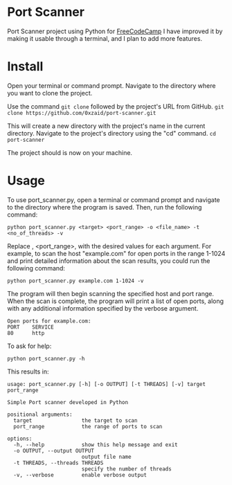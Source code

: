 # Port Scanner

Port Scanner project using Python for [FreeCodeCamp](https://www.freecodecamp.org/learn/information-security/information-security-projects/port-scanner)
I have improved it by making it usable through a terminal, and I plan to add more features.

# Install

Open your terminal or command prompt.
Navigate to the directory where you want to clone the project.

Use the command ```git clone``` followed by the project's URL from GitHub.
```git clone https://github.com/0xzaid/port-scanner.git```

This will create a new directory with the project's name in the current directory.
Navigate to the project's directory using the "cd" command.
```cd port-scanner```

The project should is now on your machine.

# Usage

To use port_scanner.py, open a terminal or command prompt and navigate to the directory where the program is saved. Then, run the following command:
```
python port_scanner.py <target> <port_range> -o <file_name> -t <no_of_threads> -v
```

Replace <target>, <port_range>, with the desired values for each argument. For example, to scan the host "example.com" for open ports in the range 1-1024 and print detailed information about the scan results, you could run the following command:
```
python port_scanner.py example.com 1-1024 -v
```

The program will then begin scanning the specified host and port range. When the scan is complete, the program will print a list of open ports, along with any additional information specified by the verbose argument.
```
Open ports for example.com:
PORT    SERVICE
80      http
```

To ask for help:
```
python port_scanner.py -h
```
This results in:
```
usage: port_scanner.py [-h] [-o OUTPUT] [-t THREADS] [-v] target port_range

Simple Port scanner developed in Python

positional arguments:
  target                the target to scan
  port_range            the range of ports to scan

options:
  -h, --help            show this help message and exit
  -o OUTPUT, --output OUTPUT
                        output file name
  -t THREADS, --threads THREADS
                        specify the number of threads
  -v, --verbose         enable verbose output
```
